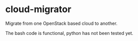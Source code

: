 # cloud-migrator

Migrate from one OpenStack based cloud to another.

The bash code is functional, python has not been tested yet.
